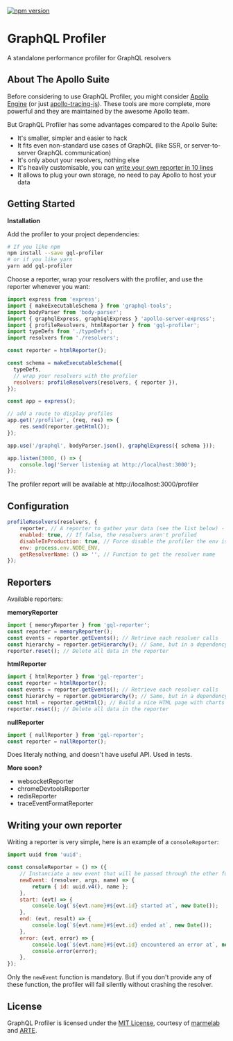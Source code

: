 [![npm version](https://badge.fury.io/js/gql-profiler.svg)](https://badge.fury.io/js/gql-profiler)

# GraphQL Profiler

A standalone performance profiler for GraphQL resolvers

## About The Apollo Suite

Before considering to use GraphQL Profiler, you might consider [Apollo Engine](https://www.apollographql.com/engine/) (or just [apollo-tracing-js](https://github.com/apollographql/apollo-tracing-js)).
These tools are more complete, more powerful and they are maintained by the awesome Apollo team.

But GraphQL Profiler has some advantages compared to the Apollo Suite:

- It's smaller, simpler and easier to hack
- It fits even non-standard use cases of GraphQL (like SSR, or server-to-server GraphQL communication)
- It's only about your resolvers, nothing else
- It's heavily customisable, you can [write your own reporter in 10 lines](#write-your-own-reporter)
- It allows to plug your own storage, no need to pay Apollo to host your data

## Getting Started

**Installation**

Add the profiler to your project dependencies:

```sh
# If you like npm
npm install --save gql-profiler
# or if you like yarn
yarn add gql-profiler
```

Choose a reporter, wrap your resolvers with the profiler, and use the reporter whenever you want:

```js
import express from 'express';
import { makeExecutableSchema } from 'graphql-tools';
import bodyParser from 'body-parser';
import { graphqlExpress, graphiqlExpress } 'apollo-server-express';
import { profileResolvers, htmlReporter } from 'gql-profiler';
import typeDefs from './typeDefs';
import resolvers from './resolvers';

const reporter = htmlReporter();

const schema = makeExecutableSchema({
  typeDefs,
  // wrap your resolvers with the profiler
  resolvers: profileResolvers(resolvers, { reporter }),
});

const app = express();

// add a route to display profiles
app.get('/profiler', (req, res) => {
    res.send(reporter.getHtml());
});

app.use('/graphql', bodyParser.json(), graphqlExpress({ schema }));

app.listen(3000, () => {
    console.log('Server listening at http://localhost:3000');
});
```

The profiler report will be available at http://localhost:3000/profiler

## Configuration

```js
profileResolvers(resolvers, {
    reporter, // A reporter to gather your data (see the list below) - Mandatory
    enabled: true, // If false, the resolvers aren't profiled
    disableInProduction: true, // Force disable the profiler the env is production
    env: process.env.NODE_ENV,
    getResolverName: () => '', // Function to get the resolver name
});
```

## Reporters

Available reporters: 

**memoryReporter**

```js
import { memoryReporter } from 'gql-reporter';
const reporter = memoryReporter();
const events = reporter.getEvents(); // Retrieve each resolver calls
const hierarchy = reporter.getHierarchy(); // Same, but in a dependency tree
reporter.reset(); // Delete all data in the reporter
```

**htmlReporter**

```js
import { htmlReporter } from 'gql-reporter';
const reporter = htmlReporter();
const events = reporter.getEvents(); // Retrieve each resolver calls
const hierarchy = reporter.getHierarchy(); // Same, but in a dependency tree
const html = reporter.getHtml(); // Build a nice HTML page with charts
reporter.reset(); // Delete all data in the reporter
```

**nullReporter**

```js
import { nullReporter } from 'gql-reporter';
const reporter = nullReporter();
```

Does literaly nothing, and doesn't have useful API. Used in tests.

**More soon?**

- websocketReporter
- chromeDevtoolsReporter
- redisReporter
- traceEventFormatReporter

## Writing your own reporter

Writing a reporter is very simple, here is an example of a `consoleReporter`:

```js
import uuid from 'uuid';

const consoleReporter = () => ({
    // Instanciate a new event that will be passed through the other functions
    newEvent: (resolver, args, name) => {
        return { id: uuid.v4(), name };
    },
    start: (evt) => {
        console.log(`${evt.name}#${evt.id} started at`, new Date());
    },
    end: (evt, result) => {
        console.log(`${evt.name}#${evt.id} ended at`, new Date());
    },
    error: (evt, error) => {
        console.log(`${evt.name}#${evt.id} encountered an error at`, new Date());
        console.error(error);
    },
});
```

Only the `newEvent` function is mandatory.
But if you don't provide any of these function, the profiler will fail silently without crashing the resolver.

## License

GraphQL Profiler is licensed under the [MIT License](https://github.com/marmelab/comfygure/blob/master/LICENSE), courtesy of [marmelab](http://marmelab.com) and [ARTE](https://www.arte.tv).
